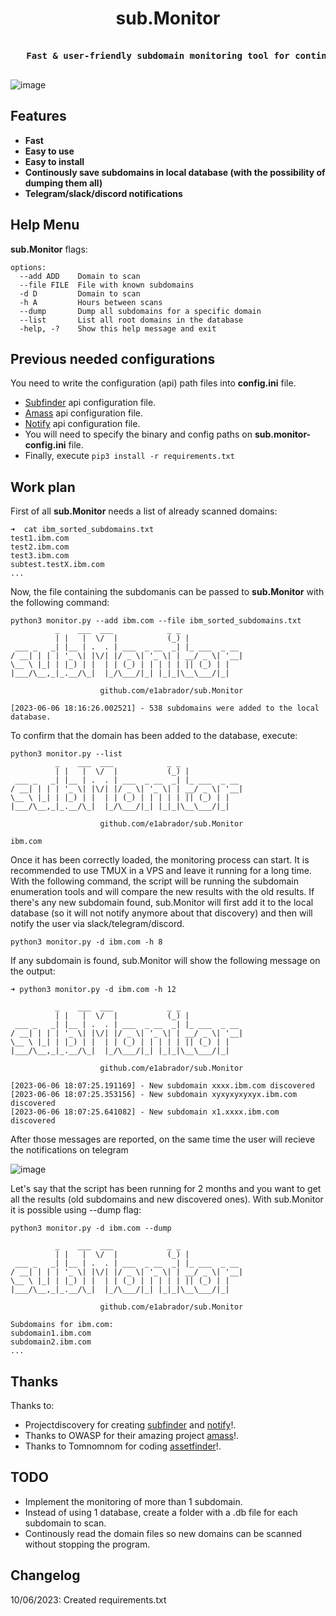 <h1 align="center">
 sub.Monitor
<br>
</h1>

<pre align="center">
<b>
   Fast & user-friendly subdomain monitoring tool for continous attack surface management.
</b>
</pre>

![image](https://github.com/e1abrador/sub.Monitor/assets/74373745/b7bfe315-fa26-4f55-b0af-5a3db4995dc0)

## Features
- **Fast**
- **Easy to use**
- **Easy to install**
- **Continously save subdomains in local database (with the possibility of dumping them all)**
- **Telegram/slack/discord notifications**

## Help Menu
**sub.Monitor** flags:

```console
options:
  --add ADD    Domain to scan
  --file FILE  File with known subdomains
  -d D         Domain to scan
  -h A         Hours between scans
  --dump       Dump all subdomains for a specific domain
  --list       List all root domains in the database
  -help, -?    Show this help message and exit
  ````
  
  ## Previous needed configurations
  
  You need to write the configuration (api) path files into **config.ini** file.
  
- [Subfinder](https://github.com/projectdiscovery/subfinder/tree/main#post-installation-instructions) api configuration file.
- [Amass](https://github.com/owasp-amass/amass/blob/master/examples/config.ini) api configuration file.
- [Notify]() api configuration file.
- You will need to specify the binary and config paths on **sub.monitor-config.ini** file.
- Finally, execute ``pip3 install -r requirements.txt``

## Work plan

First of all **sub.Monitor** needs a list of already scanned domains:

````console
➜  cat ibm_sorted_subdomains.txt
test1.ibm.com
test2.ibm.com
test3.ibm.com
subtest.testX.ibm.com
...
````

Now, the file containing the subdomanis can be passed to **sub.Monitor** with the following command:

````console
python3 monitor.py --add ibm.com --file ibm_sorted_subdomains.txt
          _    ___  ___            _ _
          | |   |  \/  |           (_) |
 ___ _   _| |__ | .  . | ___  _ __  _| |_ ___  _ __
/ __| | | | '_ \| |\/| |/ _ \| '_ \| | __/ _ \| '__|
\__ \ |_| | |_) | |  | | (_) | | | | | || (_) | |
|___/\__,_|_.__/\_|  |_/\___/|_| |_|_|\__\___/|_|

                    github.com/e1abrador/sub.Monitor

[2023-06-06 18:16:26.002521] - 538 subdomains were added to the local database.
````

To confirm that the domain has been added to the database, execute:

```console
python3 monitor.py --list
          _    ___  ___            _ _
          | |   |  \/  |           (_) |
 ___ _   _| |__ | .  . | ___  _ __  _| |_ ___  _ __
/ __| | | | '_ \| |\/| |/ _ \| '_ \| | __/ _ \| '__|
\__ \ |_| | |_) | |  | | (_) | | | | | || (_) | |
|___/\__,_|_.__/\_|  |_/\___/|_| |_|_|\__\___/|_|

                    github.com/e1abrador/sub.Monitor

ibm.com
````

Once it has been correctly loaded, the monitoring process can start. It is recommended to use TMUX in a VPS and leave it running for a long time. With the following command, the script will be running the subdomain enumeration tools and will compare the new results with the old results. If there's any new subdomain found, sub.Monitor will first add it to the local database (so it will not notify anymore about that discovery) and then will notify the user via slack/telegram/discord.

````console
python3 monitor.py -d ibm.com -h 8
````

If any subdomain is found, sub.Monitor will show the following message on the output:

````console
➜ python3 monitor.py -d ibm.com -h 12

          _    ___  ___            _ _
          | |   |  \/  |           (_) |
 ___ _   _| |__ | .  . | ___  _ __  _| |_ ___  _ __
/ __| | | | '_ \| |\/| |/ _ \| '_ \| | __/ _ \| '__|
\__ \ |_| | |_) | |  | | (_) | | | | | || (_) | |
|___/\__,_|_.__/\_|  |_/\___/|_| |_|_|\__\___/|_|

                    github.com/e1abrador/sub.Monitor

[2023-06-06 18:07:25.191169] - New subdomain xxxx.ibm.com discovered
[2023-06-06 18:07:25.353156] - New subdomain xyxyxyxyxyx.ibm.com discovered
[2023-06-06 18:07:25.641082] - New subdomain x1.xxxx.ibm.com discovered
````

After those messages are reported, on the same time the user will recieve the notifications on telegram

![image](https://github.com/e1abrador/sub.Monitor/assets/74373745/c67ceb5f-da77-4aed-ab28-73f32421273f)

Let's say that the script has been running for 2 months and you want to get all the results (old subdomains and new discovered ones). With sub.Monitor it is possible using --dump flag:

````console
python3 monitor.py -d ibm.com --dump

          _    ___  ___            _ _
          | |   |  \/  |           (_) |
 ___ _   _| |__ | .  . | ___  _ __  _| |_ ___  _ __
/ __| | | | '_ \| |\/| |/ _ \| '_ \| | __/ _ \| '__|
\__ \ |_| | |_) | |  | | (_) | | | | | || (_) | |
|___/\__,_|_.__/\_|  |_/\___/|_| |_|_|\__\___/|_|

                    github.com/e1abrador/sub.Monitor

Subdomains for ibm.com:
subdomain1.ibm.com
subdomain2.ibm.com
...
````

  ## Thanks
  
  Thanks to:
  
  - Projectdiscovery for creating [subfinder](https://github.com/projectdiscovery/subfinder) and [notify](https://github.com/projectdiscovery/notify)!.
  - Thanks to OWASP for their amazing project [amass](https://github.com/owasp-amass/amass/)!.
  - Thanks to Tomnomnom for coding [assetfinder](https://github.com/tomnomnom/assetfinder)!.

## TODO

- Implement the monitoring of more than 1 subdomain.
- Instead of using 1 database, create a folder with a .db file for each subdomain to scan.
- Continously read the domain files so new domains can be scanned without stopping the program.

## Changelog

10/06/2023: Created requirements.txt

